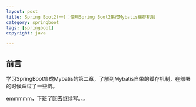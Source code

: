 ```yaml
---
layout: post
title: Spring Boot2(一)：使用Spring Boot2集成Mybatis缓存机制
category: springboot
tags: [springboot]
copyright: java

---
```


## 前言

学习SpringBoot集成Mybatis的第二章，了解到Mybatis自带的缓存机制，在部署的时候踩过了一些坑。



emmmmm，下班了回去继续写。。。

